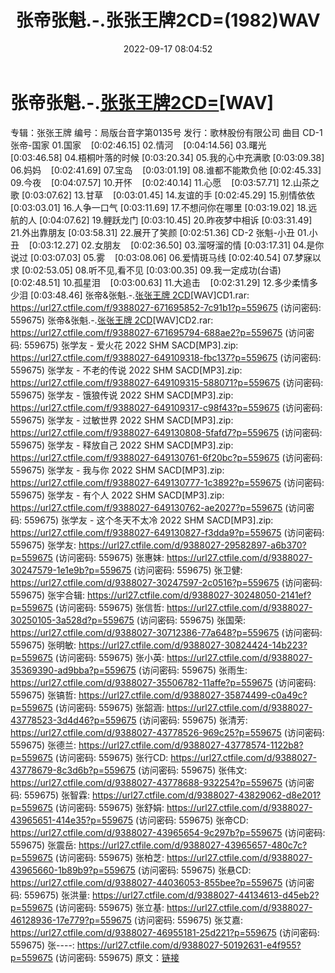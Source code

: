 ﻿---
title: 张帝张魁.-.张张王牌2CD=(1982)WAV
date: 2022-09-17 08:04:52
categories: WAV车载音乐、镜像
tags: 华语中文
---
# 张帝张魁.-.[张张王牌2CD=](1982)[WAV]

专辑：张张王牌
编号：局版台音字第0135号
发行：歌林股份有限公司
曲目
CD-1 张帝-国家
01.国家    [0:02:46.15]
02.情河    [0:04:14.56]
03.曙光    [0:03:46.58]
04.梧桐叶落的时候
[0:03:20.34]
05.我的心中充满歌
[0:03:09.38]
06.妈妈    [0:02:41.69]
07.宝岛    [0:03:01.19]
08.谁都不能欺负他
[0:02:45.33]
09.今夜    [0:04:07.57]
10.开怀    [0:02:40.14]
11.心愿    [0:03:57.71]
12.山茶之歌
[0:03:07.62]
13.甘草    [0:03:01.45]
14.友谊的手
[0:02:45.29]
15.别情依依
[0:03:03.01]
16.人争一口气
[0:03:11.69]
17.不想问你在哪里
[0:03:19.02]
18.远航的人
[0:04:07.62]
19.鲤跃龙门
[0:03:10.45]
20.昨夜梦中相诉
[0:03:31.49]
21.外出靠朋友
[0:03:58.31]
22.展开了笑颜
[0:02:51.36]
CD-2 张魁-小丑
01.小丑    [0:03:12.27]
02.女朋友    [0:02:36.50]
03.溜呀溜的情
[0:03:17.31]
04.是你说过
[0:03:07.03]
05.雾    [0:03:08.06]
06.爱情斑马线
[0:02:40.54]
07.梦寐以求
[0:02:53.05]
08.听不见,看不见
[0:03:00.35]
09.我一定成功(台语)
[0:02:48.51]
10.孤星泪    [0:03:00.63]
11.大追击    [0:02:31.29]
12.多少柔情多少泪
[0:03:48.46]
张帝&张魁.-.[张张王牌 2CD](1982)[WAV]CD1.rar:
https://url27.ctfile.com/f/9388027-671695852-7c91b1?p=559675
(访问密码: 559675)
张帝&张魁.-.[张张王牌 2CD](1982)[WAV]CD2.rar: https://url27.ctfile.com/f/9388027-671695794-688ae2?p=559675
(访问密码: 559675)
张学友 - 爱火花 2022 SHM SACD[MP3].zip: https://url27.ctfile.com/f/9388027-649109318-fbc137?p=559675
(访问密码: 559675)
张学友 - 不老的传说 2022 SHM SACD[MP3].zip: https://url27.ctfile.com/f/9388027-649109315-588071?p=559675
(访问密码: 559675)
张学友 - 饿狼传说 2022 SHM SACD[MP3].zip: https://url27.ctfile.com/f/9388027-649109317-c98f43?p=559675
(访问密码: 559675)
张学友 - 过敏世界 2022 SHM SACD[MP3].zip: https://url27.ctfile.com/f/9388027-649130808-5fafd7?p=559675
(访问密码: 559675)
张学友 - 释放自己 2022 SHM SACD[MP3].zip: https://url27.ctfile.com/f/9388027-649130761-6f20bc?p=559675
(访问密码: 559675)
张学友 - 我与你 2022 SHM SACD[MP3].zip: https://url27.ctfile.com/f/9388027-649130777-1c3892?p=559675
(访问密码: 559675)
张学友 - 有个人 2022 SHM SACD[MP3].zip: https://url27.ctfile.com/f/9388027-649130762-ae2027?p=559675
(访问密码: 559675)
张学友 - 这个冬天不太冷 2022 SHM SACD[MP3].zip: https://url27.ctfile.com/f/9388027-649130827-f3dda9?p=559675
(访问密码: 559675)
张学友: https://url27.ctfile.com/d/9388027-29582897-a6b370?p=559675
(访问密码: 559675)
张惠妹: https://url27.ctfile.com/d/9388027-30247579-1e1e9b?p=559675
(访问密码: 559675)
张卫健: https://url27.ctfile.com/d/9388027-30247597-2c0516?p=559675
(访问密码: 559675)
张宇合辑: https://url27.ctfile.com/d/9388027-30248050-2141ef?p=559675
(访问密码: 559675)
张信哲: https://url27.ctfile.com/d/9388027-30250105-3a528d?p=559675
(访问密码: 559675)
张国荣: https://url27.ctfile.com/d/9388027-30712386-77a648?p=559675
(访问密码: 559675)
张明敏: https://url27.ctfile.com/d/9388027-30824424-14b223?p=559675
(访问密码: 559675)
张小英: https://url27.ctfile.com/d/9388027-35369390-ad9bba?p=559675
(访问密码: 559675)
张雨生: https://url27.ctfile.com/d/9388027-35506782-11affe?p=559675
(访问密码: 559675)
张镐哲: https://url27.ctfile.com/d/9388027-35874499-c0a49c?p=559675
(访问密码: 559675)
张韶涵: https://url27.ctfile.com/d/9388027-43778523-3d4d46?p=559675
(访问密码: 559675)
张清芳: https://url27.ctfile.com/d/9388027-43778526-969c25?p=559675
(访问密码: 559675)
张德兰: https://url27.ctfile.com/d/9388027-43778574-1122b8?p=559675
(访问密码: 559675)
张行CD: https://url27.ctfile.com/d/9388027-43778679-8c3d6b?p=559675
(访问密码: 559675)
张伟文: https://url27.ctfile.com/d/9388027-43778688-932254?p=559675
(访问密码: 559675)
张智霖: https://url27.ctfile.com/d/9388027-43829062-d8e201?p=559675
(访问密码: 559675)
张舒娟: https://url27.ctfile.com/d/9388027-43965651-414e35?p=559675
(访问密码: 559675)
张帝CD: https://url27.ctfile.com/d/9388027-43965654-9c297b?p=559675
(访问密码: 559675)
张震岳: https://url27.ctfile.com/d/9388027-43965657-480c7c?p=559675
(访问密码: 559675)
张柏芝: https://url27.ctfile.com/d/9388027-43965660-1b89b9?p=559675
(访问密码: 559675)
张悬CD: https://url27.ctfile.com/d/9388027-44036053-855bee?p=559675
(访问密码: 559675)
张洪量: https://url27.ctfile.com/d/9388027-44134613-d45eb2?p=559675
(访问密码: 559675)
张立基: https://url27.ctfile.com/d/9388027-46128936-17e779?p=559675
(访问密码: 559675)
张艾嘉: https://url27.ctfile.com/d/9388027-46955181-25d221?p=559675
(访问密码: 559675)
张----: https://url27.ctfile.com/d/9388027-50192631-e4f955?p=559675
(访问密码: 559675)
原文：[链接](https://blog.sina.com.cn/s/blog_1647c7e7601030zgd.html)